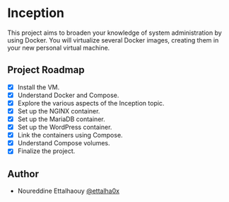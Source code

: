 # Inception

This project aims to broaden your knowledge of system administration by using Docker. You will virtualize several Docker images, creating them in your new personal virtual machine.

## Project Roadmap

- [X] Install the VM.
- [X] Understand Docker and Compose.
- [X] Explore the various aspects of the Inception topic.
- [X] Set up the NGINX container.
- [X] Set up the MariaDB container.
- [X] Set up the WordPress container.
- [X] Link the containers using Compose.
- [X] Understand Compose volumes.
- [X] Finalize the project.

## Author
- Noureddine Ettalhaouy [@ettalha0x](https://github.com/ettalha0x)
